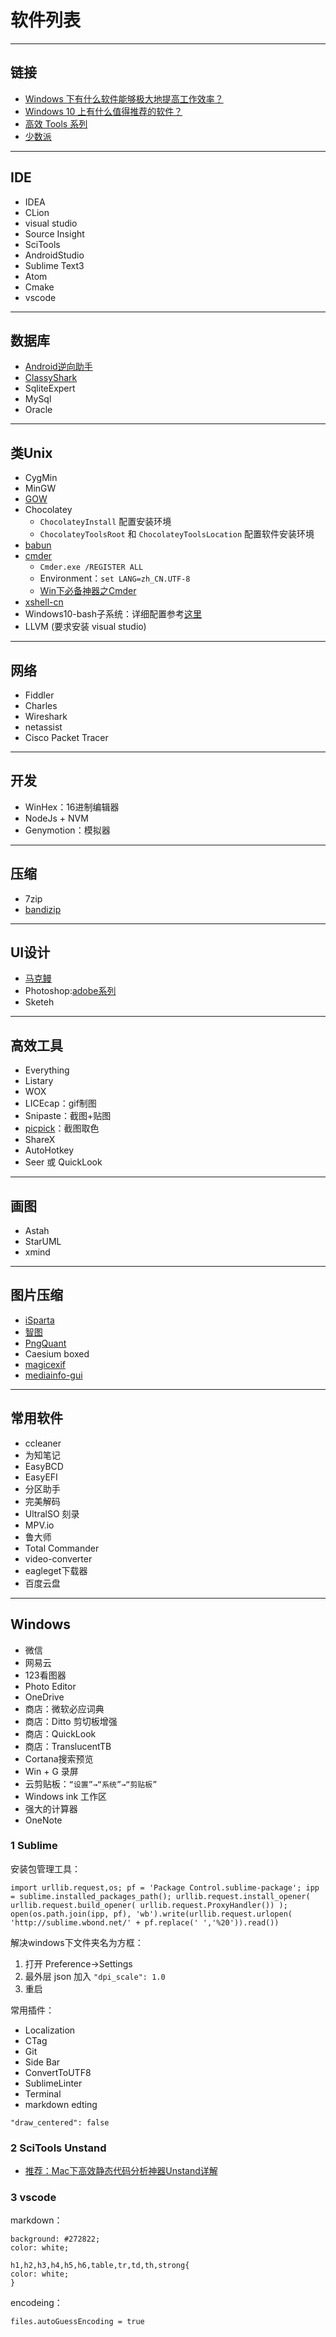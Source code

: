 # 软件列表

---
## 链接

- [Windows 下有什么软件能够极大地提高工作效率？](https://www.zhihu.com/question/22919326)
- [Windows 10 上有什么值得推荐的软件？](https://www.zhihu.com/question/36847530)
- [高效 Tools 系列](https://jeffjade.com/tags/Toss/)
- [少数派](https://sspai.com/topics)


---
##  IDE

- IDEA
- CLion
- visual studio
- Source Insight
- SciTools
- AndroidStudio
- Sublime Text3
- Atom
- Cmake
- vscode


---
## 数据库

- [Android逆向助手](http://www.dayanzai.me/android-hack.html)
- [ClassyShark](https://github.com/google/android-classyshark/releases)
- SqliteExpert
- MySql
- Oracle


---
## 类Unix

- CygMin
- MinGW
- [GOW](https://github.com/bmatzelle/gow)
- Chocolatey
    - `ChocolateyInstall` 配置安装环境
    - `ChocolateyToolsRoot` 和 `ChocolateyToolsLocation`  配置软件安装环境
- [babun](http://babun.github.io/)
- [cmder](http://cmder.net/)
    - `Cmder.exe /REGISTER ALL`
    - Environment：`set LANG=zh_CN.UTF-8`
    - [Win下必备神器之Cmder](https://jeffjade.com/2016/01/13/2016-01-13-windows-software-cmder/)
- [xshell-cn](http://www.xshellcn.com/xshell.html)
- Windows10-bash子系统：详细配置参考[这里](http://www.jianshu.com/p/bc38ed12da1d)
- LLVM (要求安装 visual studio)


---
##  网络

- Fiddler
- Charles
- Wireshark
- netassist
- Cisco Packet Tracer


---
## 开发

- WinHex：16进制编辑器
- NodeJs + NVM
- Genymotion：模拟器


---
## 压缩

- 7zip
- [bandizip](http://www.bandisoft.com/bandizip/)

---
##  UI设计

- [马克鳗](http://www.getmarkman.com/)
- Photoshop:[adobe系列](http://adobe.v404.cn/adobe/)
- Sketeh

---
##  高效工具

- Everything
- Listary
- WOX
- LICEcap：gif制图
- Snipaste：截图+贴图
- [picpick](http://ngwin.com/picpick/readme)：截图取色
- ShareX
- AutoHotkey
- Seer 或 QuickLook

---
##  画图

- Astah
- StarUML
- xmind

---
##  图片压缩

- [iSparta](http://isparta.github.io/)
- [智图](http://zhitu.isux.us/index.php/preview/download)
- [PngQuant](https://pngquant.org/)
- Caesium boxed
- [magicexif](http://www.magicexif.com/)
- [mediainfo-gui](s://sourceforge.net/projects/mediainfo/files/binary/mediainfo-gui/0.7.58/)

---
##  常用软件

- ccleaner
- 为知笔记
- EasyBCD
- EasyEFI
- 分区助手
- 完美解码
- UltralSO 刻录
- MPV.io
- 鲁大师
- Total Commander
- video-converter
- eagleget下载器
- 百度云盘

---
## Windows

- 微信
- 网易云
- 123看图器
- Photo Editor
- OneDrive
- 商店：微软必应词典
- 商店：Ditto 剪切板增强
- 商店：QuickLook
- 商店：TranslucentTB
- Cortana搜索预览
- Win + G 录屏
- 云剪贴板：`“设置”→“系统”→“剪贴板”`
- Windows ink 工作区
- 强大的计算器
- OneNote

### 1 Sublime


安装包管理工具：

```
import urllib.request,os; pf = 'Package Control.sublime-package'; ipp = sublime.installed_packages_path(); urllib.request.install_opener( urllib.request.build_opener( urllib.request.ProxyHandler()) ); open(os.path.join(ipp, pf), 'wb').write(urllib.request.urlopen( 'http://sublime.wbond.net/' + pf.replace(' ','%20')).read())
```

解决windows下文件夹名为方框：

1. 打开 Preference->Settings
2. 最外层 json 加入 `"dpi_scale": 1.0`
3. 重启

常用插件：

- Localization
- CTag
- Git
- Side Bar
- ConvertToUTF8
- SublimeLinter
- Terminal
- markdown edting
```
"draw_centered": false
```

### 2 SciTools Unstand

- [推荐：Mac下高效静态代码分析神器Unstand详解](http://mp.weixin.qq.com/s?__biz=MzA5MTUzODAzNw==&mid=2650744718&idx=1&sn=e739b6d211e913721ad0f09ce65d2fa1&scene=2&srcid=0502oierWP6qyZopRaXWhvif&from=timeline&isappinstalled=0#wechat_redirect)

### 3 vscode

markdown：

```
background: #272822;
color: white;

h1,h2,h3,h4,h5,h6,table,tr,td,th,strong{
color: white;
}
```

encodeing：
```
files.autoGuessEncoding = true
```
